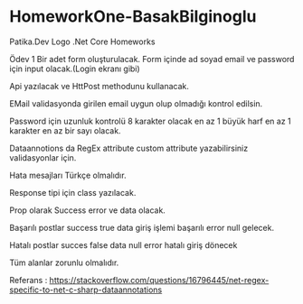 # HomeworkOne-BasakBilginoglu
Patika.Dev  Logo .Net Core Homeworks
   
   Ödev 1
Bir adet form oluşturulacak. Form içinde ad soyad email ve password için input olacak.(Login ekranı gibi)

Api yazılacak ve HttPost methodunu kullanacak.

EMail validasyonda girilen email uygun olup olmadığı kontrol edilsin.

Password için uzunluk kontrolü 8 karakter olacak en az 1 büyük harf en az 1 karakter en az bir sayı olacak.

Dataannotions da RegEx attribute custom attribute yazabilirsiniz validasyonlar için.

Hata mesajları Türkçe olmalıdır.

Response tipi için class yazılacak.

Prop olarak Success error ve data olacak.

Başarılı postlar success true data giriş işlemi başarılı error null gelecek.

Hatalı postlar succes false data null error hatalı giriş dönecek

Tüm alanlar zorunlu olmalıdır.

Referans : https://stackoverflow.com/questions/16796445/net-regex-specific-to-net-c-sharp-dataannotations
